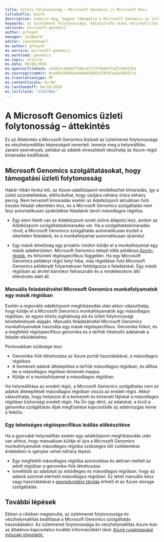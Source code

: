 ```yaml
---
title: Üzleti folytonosság – Microsoft Genomics |} Microsoft Docs
titleSuffix: Azure
description: Ismerje meg, hogyan támogatja a Microsoft Genomics az üzletmenet folytonossága
keywords: az üzletmenet folytonossága, katasztrófa utáni helyreállítás
services: microsoft-genomics
author: grhuynh
manager: jhubbard
editor: jasonwhowell
ms.author: grhuynh
ms.service: microsoft-genomics
ms.workload: genomics
ms.topic: article
ms.date: 04/06/2018
ms.openlocfilehash: cb3825cb89aff386c4f7c3f3b0d771d73fe637b1
ms.sourcegitcommit: 9cdd83256b82e664bd36991d78f87ea1e56827cd
ms.translationtype: MT
ms.contentlocale: hu-HU
ms.lasthandoff: 04/16/2018
ms.locfileid: "31427041"
---
```

# <a name="overview-of-business-continuity-with-microsoft-genomics"></a>A Microsoft Genomics üzleti folytonosság – áttekintés
Ez az Áttekintés a Microsoft Genomics biztosít az üzletmenet folytonossága és vészhelyreállítás képességeit ismerteti. Ismerje meg a helyreállítás zavaró események, például az adatok elvesztését okozhatja az Azure-régió kimaradás beállítások. 


## <a name="microsoft-genomics-features-that-support-business-continuity"></a>Microsoft Genomics szolgáltatásokat, hogy támogatási üzleti folytonosság 
Habár ritkán fordul elő, az Azure-adatközpont rendelkezhet kimaradás, így a üzleti szüneteltetése, előfordulhat, hogy utoljára néhány órára néhány percig. Nem tervezett kimaradás esetén az Adatközpont aktuálisan futó összes feladat sikertelen lesz, és a Microsoft Genomics szolgáltatás nem lesz automatikusan újraküldése feladatok távoli másodlagos régióba. 

* Egy elem felett van az Adatközpont ismét online állapotú lesz, amikor az Adatközpont-szolgáltatáskimaradás vár. Ha a szolgáltatáskimaradás rövid, a Microsoft Genomics szolgáltatás automatikusan észleli a sikertelen feladatok, és a munkafolyamat automatikusan újraindul.

* Egy másik lehetőség egy proaktív módon küldje el a munkafolyamat egy másik adatterületen. Microsoft Genomics telepít több példánya [Azure-régiók](https://azure.microsoft.com/regions/services/), és feltünteti régióspecifikus független. Ha egy Microsoft Genomics példányt régió helyi hiba, más régiókban futó Microsoft Genomics példányát folyamatosan feldolgozza a feladatokat. Egy másik régióban az átvitel bármikor felhasználó és a rendelkezésre álló ellenőrzés alatt áll.


### <a name="manually-failover-microsoft-genomics-workflows-to-another-region"></a>Manuális feladatátvétel Microsoft Genomics munkafolyamatok egy másik régióban
Esetén a regionális adatközpont-meghibásodás után akkor választhatja, hogy küldje el a Microsoft Genomics munkafolyamatok egy másodlagos régióban, az egyes közös joghatóság alá és üzleti folytonossági követelmények alapján. Manuális feladatátvétel Microsoft Genomics munkafolyamatok használja egy másik régióspecifikus. Genomika fiókot, és a megfelelő régióspecifikus genomika és a tárfiók hitelesítő adatainak a feladat elküldéséhez.

Pontosabban szüksége lesz:
* Genomika-fiók létrehozása az Azure portál használatával, a másodlagos régióban. 
* A bemeneti adatok áttelepítése a tárfiók másodlagos régióban, és állítsa be a másodlagos régióban kimeneti mappa.
* Küldje el a munkafolyamat a másodlagos régióban.

Ha helyreállítása az eredeti régió, a Microsoft Genomics szolgáltatás nem az adatok áttelepítését másodlagos régióban vissza az eredeti régió. Akkor választhatja, hogy helyezze át a bemeneti és kimeneti fájlokat a másodlagos régióban biztonsági eredeti régió.  Ha Ön úgy dönt, az adatokat, a kívül a genomika szolgáltatás díjak megfizetése kapcsolódik az adatmozgás lenne a felelős. 

### <a name="preparing-for-a-possible-region-specific-outage"></a>Egy lehetséges régióspecifikus leállás előkészítése
Ha a gyorsabb helyreállítás esetén egy adatközpont-meghibásodás után van ahhoz, hogy manuálisan küldje el újra a Microsoft Genomics munkafolyamatok másodlagos régióba szükséges idő csökkentése érdekében is igénybe vehet néhány lépést:

* Egy megfelelő másodlagos régióba azonosítása és aktívan mellett az adott régióban a genomika-fiók létrehozása
* Ismétlődő az adatokat az elsődleges és másodlagos régióban, hogy az adatok azonnal elérhető másodlagos régióban. Ez lehet manuális kész vagy használatával a [georedundáns tárolás](https://docs.microsoft.com/azure/storage/common/storage-redundancy) érhető el az Azure storage szolgáltatás. 

## <a name="next-steps"></a>További lépések
Ebben a cikkben megtanulta, az üzletmenet folytonossága és vészhelyreállítás beállításai a Microsoft Genomics szolgáltatás használatakor. Az üzletmenet folytonossága és vészhelyreállítás Azure-ban az általános kapcsolatos további információkért lásd: [Azure rugalmassági műszaki útmutatót.](https://docs.microsoft.com/azure/architecture/resiliency/recovery-loss-azure-region) 